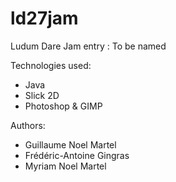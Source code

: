 ld27jam
==================

Ludum Dare Jam entry : To be named

Technologies used:

- Java
- Slick 2D
- Photoshop & GIMP


Authors:

- Guillaume Noel Martel
- Frédéric-Antoine Gingras
- Myriam Noel Martel
